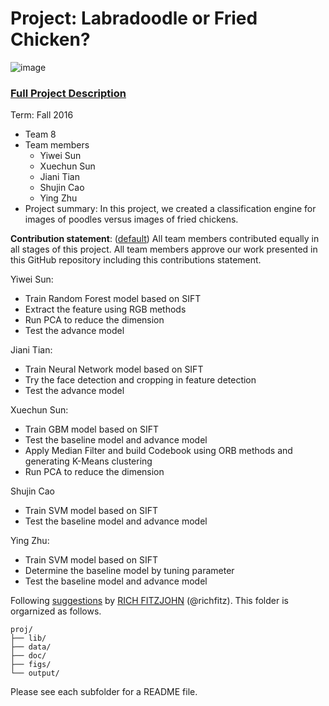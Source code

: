 # Project: Labradoodle or Fried Chicken? 
![image](https://s-media-cache-ak0.pinimg.com/236x/6b/01/3c/6b013cd759c69d17ffd1b67b3c1fbbbf.jpg)
### [Full Project Description](doc/project3_desc.html)

Term: Fall 2016

+ Team 8
+ Team members
	+ Yiwei Sun 
	+ Xuechun Sun
	+ Jiani Tian
	+ Shujin Cao
	+ Ying Zhu
+ Project summary: In this project, we created a classification engine for images of poodles versus images of fried chickens. 
	
**Contribution statement**: ([default](doc/a_note_on_contributions.md)) All team members contributed equally in all stages of this project. All team members approve our work presented in this GitHub repository including this contributions statement. 

Yiwei Sun: 
- Train Random Forest model based on SIFT
- Extract the feature using RGB methods
- Run PCA to reduce the dimension
- Test the advance model

Jiani Tian: 
- Train Neural Network model based on SIFT
- Try the face detection and cropping in feature detection
- Test the advance model

Xuechun Sun: 
- Train GBM model based on SIFT
- Test the baseline model and advance model
- Apply Median Filter and build Codebook using ORB methods and generating K-Means clustering
- Run PCA to reduce the dimension


Shujin Cao
- Train SVM model based on SIFT
- Test the baseline model and advance model

Ying Zhu: 
- Train SVM model based on SIFT
- Determine the baseline model by tuning parameter
- Test the baseline model and advance model



Following [suggestions](http://nicercode.github.io/blog/2013-04-05-projects/) by [RICH FITZJOHN](http://nicercode.github.io/about/#Team) (@richfitz). This folder is orgarnized as follows.

```
proj/
├── lib/
├── data/
├── doc/
├── figs/
└── output/
```

Please see each subfolder for a README file.
